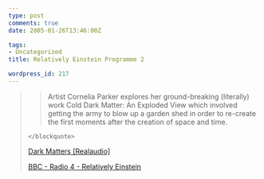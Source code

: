 ```yaml
---
type: post
comments: true
date: 2005-01-26T13:46:00Z

tags:
- Uncategorized
title: Relatively Einstein Programme 2

wordpress_id: 217
---
```


<blockquote>
		
> 
> Artist Cornelia Parker explores her ground-breaking (literally) work Cold Dark Matter: An Exploded View which involved getting the army to blow up a garden shed in order to re-create the first moments after the creation of space and time. 
> 
> 
	</blockquote>



	

[Dark Matters [Realaudio]](http://www.bbc.co.uk/radio4/science/rams/relatively_einstein_20050125.ram)  

[BBC - Radio 4 - Relatively Einstein](http://www.bbc.co.uk/radio4/science/relativelyeinstein.shtml)
